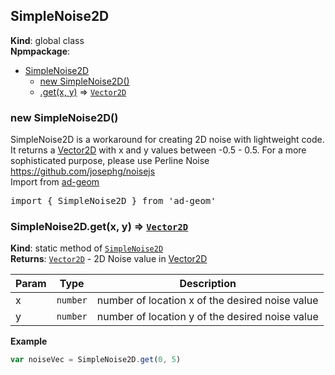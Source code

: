 <a name="SimpleNoise2D"></a>

## SimpleNoise2D

**Kind**: global class  
**Npmpackage**:

* [SimpleNoise2D](#SimpleNoise2D)
    * [new SimpleNoise2D()](#new_SimpleNoise2D_new)
    * [.get(x, y)](#SimpleNoise2D.get) ⇒ [<code>Vector2D</code>](#Vector2D)

<a name="new_SimpleNoise2D_new"></a>

### new SimpleNoise2D()

SimpleNoise2D is a workaround for creating 2D noise with lightweight code.
It returns a [Vector2D](#Vector2D) with x and y values between -0.5 - 0.5.
For a more sophisticated purpose, please use Perline Noise https://github.com/josephg/noisejs
<br>
Import from <a href="https://github.com/ff0000-ad-tech/ad-geom">ad-geom</a>
<br>

<pre class="sunlight-highlight-javascript">
import { SimpleNoise2D } from 'ad-geom'
</pre>

<a name="SimpleNoise2D.get"></a>

### SimpleNoise2D.get(x, y) ⇒ [<code>Vector2D</code>](#Vector2D)

**Kind**: static method of [<code>SimpleNoise2D</code>](#SimpleNoise2D)  
**Returns**: [<code>Vector2D</code>](#Vector2D) - 2D Noise value in [Vector2D](#Vector2D)

| Param | Type                | Description                                     |
| ----- | ------------------- | ----------------------------------------------- |
| x     | <code>number</code> | number of location x of the desired noise value |
| y     | <code>number</code> | number of location y of the desired noise value |

**Example**

```js
var noiseVec = SimpleNoise2D.get(0, 5)
```
